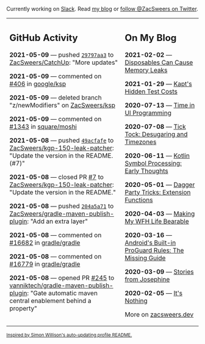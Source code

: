 Currently working on [Slack](https://slack.com/). Read [my blog](https://zacsweers.dev/) or [follow @ZacSweers on Twitter](https://twitter.com/ZacSweers).

<table><tr><td valign="top" width="60%">

## GitHub Activity
<!-- githubActivity starts -->
**2021-05-09** — pushed [`29797aa3`](https://github.com/ZacSweers/CatchUp/commit/29797aa398678614c355f9046f159ac790eb8d9f) to [ZacSweers/CatchUp](https://api.github.com/repos/ZacSweers/CatchUp): "More updates"

**2021-05-09** — commented on [#406](https://github.com/google/ksp/pull/406#issuecomment-835838233) in [google/ksp](https://api.github.com/repos/google/ksp)

**2021-05-09** — deleted branch "z/newModifiers" on [ZacSweers/ksp](https://api.github.com/repos/ZacSweers/ksp)

**2021-05-09** — commented on [#1343](https://github.com/square/moshi/pull/1343#issuecomment-835664848) in [square/moshi](https://api.github.com/repos/square/moshi)

**2021-05-08** — pushed [`49acfafe`](https://github.com/ZacSweers/kgp-150-leak-patcher/commit/49acfafee06a90727d2795839c84b381bb8fa3bc) to [ZacSweers/kgp-150-leak-patcher](https://api.github.com/repos/ZacSweers/kgp-150-leak-patcher): "Update the version in the README. (#7)"

**2021-05-08** — closed PR [#7](https://api.github.com/repos/ZacSweers/kgp-150-leak-patcher/pulls/7) to [ZacSweers/kgp-150-leak-patcher](https://api.github.com/repos/ZacSweers/kgp-150-leak-patcher): "Update the version in the README."

**2021-05-08** — pushed [`204a5a71`](https://github.com/ZacSweers/gradle-maven-publish-plugin/commit/204a5a7156cfd819064e9bdbff31bfba4919b7f4) to [ZacSweers/gradle-maven-publish-plugin](https://api.github.com/repos/ZacSweers/gradle-maven-publish-plugin): "Add an extra layer"

**2021-05-08** — commented on [#16682](https://github.com/gradle/gradle/issues/16682#issuecomment-835468400) in [gradle/gradle](https://api.github.com/repos/gradle/gradle)

**2021-05-08** — commented on [#16779](https://github.com/gradle/gradle/issues/16779#issuecomment-835468280) in [gradle/gradle](https://api.github.com/repos/gradle/gradle)

**2021-05-08** — opened PR [#245](https://api.github.com/repos/vanniktech/gradle-maven-publish-plugin/pulls/245) to [vanniktech/gradle-maven-publish-plugin](https://api.github.com/repos/vanniktech/gradle-maven-publish-plugin): "Gate automatic maven central enablement behind a property"
<!-- githubActivity ends -->
</td><td valign="top" width="40%">

## On My Blog
<!-- blog starts -->
**2021-02-02** — [Disposables Can Cause Memory Leaks](https://www.zacsweers.dev/disposables-can-cause-memory-leaks/)

**2021-01-29** — [Kapt's Hidden Test Costs](https://www.zacsweers.dev/kapts-hidden-test-costs/)

**2020-07-13** — [Time in UI Programming](https://www.zacsweers.dev/time-in-ui/)

**2020-07-08** — [Tick Tock: Desugaring and Timezones](https://www.zacsweers.dev/ticktock-desugaring-timezones/)

**2020-06-11** — [Kotlin Symbol Processing: Early Thoughts](https://www.zacsweers.dev/kotlin-symbol-processor-early-thoughts/)

**2020-05-01** — [Dagger Party Tricks: Extension Functions](https://www.zacsweers.dev/dagger-party-tricks-extension-functions/)

**2020-04-03** — [Making My WFH Life Bearable](https://www.zacsweers.dev/making-wfh-life-bearable/)

**2020-03-16** — [Android's Built-in ProGuard Rules: The Missing Guide](https://www.zacsweers.dev/android-proguard-rules/)

**2020-03-09** — [Stories from Josephine](https://www.zacsweers.dev/stories-from-josephine/)

**2020-02-05** — [It's Nothing](https://www.zacsweers.dev/its-nothing/)
<!-- blog ends -->
More on [zacsweers.dev](https://zacsweers.dev/)
</td></tr></table>

<sub><a href="https://simonwillison.net/2020/Jul/10/self-updating-profile-readme/">Inspired by Simon Willison's auto-updating profile README.</a></sub>
